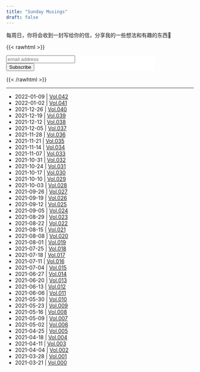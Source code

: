 ```yaml
---
title: "Sunday Musings"
draft: false
---
```


每周日，你将会收到一封写给你的信，分享我的一些想法和有趣的东西🥂

{{< rawhtml >}}
<!-- Begin Mailchimp Signup Form -->
<link href="//cdn-images.mailchimp.com/embedcode/slim-10_7.css" rel="stylesheet" type="text/css">
<style type="text/css">
	#mc_embed_signup{background:#fff; clear:left; font:14px Helvetica,Arial,sans-serif;  width:400px;}
	/* Add your own Mailchimp form style overrides in your site stylesheet or in this style block.
	   We recommend moving this block and the preceding CSS link to the HEAD of your HTML file. */
</style>
<div id="mc_embed_signup">
<form action="https://lilpilot.us1.list-manage.com/subscribe/post?u=07e9d78cfc8a73bdc0a2fb080&amp;id=81b5002763" method="post" id="mc-embedded-subscribe-form" name="mc-embedded-subscribe-form" class="validate" target="_blank" novalidate>
    <div id="mc_embed_signup_scroll">
	<!-- <label for="mce-EMAIL">Subscribe</label> -->
	<input type="email" value="" name="EMAIL" class="email" id="mce-EMAIL" placeholder="email address" required>
    <!-- real people should not fill this in and expect good things - do not remove this or risk form bot signups-->
    <div style="position: absolute; left: -5000px;" aria-hidden="true"><input type="text" name="b_07e9d78cfc8a73bdc0a2fb080_81b5002763" tabindex="-1" value=""></div>
    <div class="clear"><input type="submit" value="Subscribe" name="subscribe" id="mc-embedded-subscribe" class="button"></div>
    </div>
</form>
</div>
<!--End mc_embed_signup-->
{{< /rawhtml >}}

---

* 2022-01-09 | [Vol.042](https://mailchi.mp/442ca49ed12e/sunday-musings-vol042)
* 2022-01-02 | [Vol.041](https://mailchi.mp/f4a9931af841/sunday-musings-vol041)
* 2021-12-26 | [Vol.040](https://mailchi.mp/bf45722d0cec/sunday-musings-vol040)
* 2021-12-19 | [Vol.039](https://mailchi.mp/1fff34aca56d/sunday-musings-vol039)
* 2021-12-12 | [Vol.038](https://mailchi.mp/0607b24fb57f/sunday-musings-vol038)
* 2021-12-05 | [Vol.037](https://mailchi.mp/b4cd9293cb7a/sunday-musings-vol037)
* 2021-11-28 | [Vol.036](https://mailchi.mp/ef377d8579af/sunday-musings-vol036)
* 2021-11-21 | [Vol.035](https://mailchi.mp/6250fb5bd645/sunday-musings-vol035)
* 2021-11-14 | [Vol.034](https://us1.campaign-archive.com/?u=07e9d78cfc8a73bdc0a2fb080&id=928b589b70)
* 2021-11-07 | [Vol.033](https://mailchi.mp/0a854fb3b542/sunday-musings-vol033)
* 2021-10-31 | [Vol.032](https://mailchi.mp/29315023a0e1/sunday-musings-vol032)
* 2021-10-24 | [Vol.031](https://mailchi.mp/2decad92f97d/sunday-musings-vol031)
* 2021-10-17 | [Vol.030](https://mailchi.mp/671a43c03aa7/sunday-musings-vol030)
* 2021-10-10 | [Vol.029](https://mailchi.mp/b668c82f8366/sunday-musings-vol029)
* 2021-10-03 | [Vol.028](https://mailchi.mp/9c6972537dda/sunday-musings-vol028)
* 2021-09-26 | [Vol.027](https://mailchi.mp/bfee6e871697/sunday-musings-vol027)
* 2021-09-19 | [Vol.026](https://mailchi.mp/e212d5e9451c/sunday-musings-vol026)
* 2021-09-12 | [Vol.025](https://mailchi.mp/9bbeca244fd7/sunday-musings-vol025)
* 2021-09-05 | [Vol.024](https://mailchi.mp/9697c91420ac/sunday-musings-vol024)
* 2021-08-29 | [Vol.023](https://mailchi.mp/913d8ae3b006/sunday-musings-vol023)
* 2021-08-22 | [Vol.022](https://mailchi.mp/da8ee399c450/sunday-musings-vol022)
* 2021-08-15 | [Vol.021](https://mailchi.mp/7ca187a3f91c/sunday-musings-vol021)
* 2021-08-08 | [Vol.020](https://mailchi.mp/3ba219849ec4/sunday-musings-vol020)
* 2021-08-01 | [Vol.019](https://mailchi.mp/c80cfa2df7a4/sunday-musings-vol019)
* 2021-07-25 | [Vol.018](https://mailchi.mp/7e6c1808dd49/sunday-musings-vol018)
* 2021-07-18 | [Vol.017](https://mailchi.mp/3f78f66940f1/sunday-musings-vol017)
* 2021-07-11 | [Vol.016](https://mailchi.mp/e849ac60274a/sunday-musings-vol016)
* 2021-07-04 | [Vol.015](https://mailchi.mp/62303a469d61/sunday-musings-vol015)
* 2021-06-27 | [Vol.014](https://mailchi.mp/34e81631161f/sunday-musings-vol014)
* 2021-06-20 | [Vol.013](https://mailchi.mp/53779017b581/sunday-musings-vol013)
* 2021-06-13 | [Vol.012](https://mailchi.mp/d96ed9b55fbb/sunday-musings-vol012)
* 2021-06-06 | [Vol.011](https://mailchi.mp/9ef93cfc64d2/sunday-musings-vol011)
* 2021-05-30 | [Vol.010](https://mailchi.mp/e1f05e4575a9/sunday-musings-vol010)
* 2021-05-23 | [Vol.009](https://mailchi.mp/c4d515530a27/sunday-musings-vol009)
* 2021-05-16 | [Vol.008](https://mailchi.mp/a856f14afcc1/sunday-musings-vol008)
* 2021-05-09 | [Vol.007](https://us1.campaign-archive.com/?u=07e9d78cfc8a73bdc0a2fb080&id=118d5d9b94)
* 2021-05-02 | [Vol.006](https://us1.campaign-archive.com/?u=07e9d78cfc8a73bdc0a2fb080&id=c772bf2b14)
* 2021-04-25 | [Vol.005](https://mailchi.mp/ce0b67805815/sunday-musings-vol005)
* 2021-04-18 | [Vol.004](https://mailchi.mp/d7c862a72c2e/sunday-musings-vol004)
* 2021-04-11 | [Vol.003](https://mailchi.mp/1c4afedf5aa1/sunday-musings-vol003)
* 2021-04-04 | [Vol.002](https://mailchi.mp/da4ee7a8a947/sunday-musings-vol002)
* 2021-03-28 | [Vol.001](https://mailchi.mp/01c90d7ec3bd/sunday-musings-vol001)
* 2021-03-21 | [Vol.000](https://mailchi.mp/8018824969e8/sunday-musings-vol000)